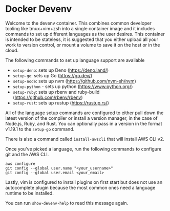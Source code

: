 # Docker Devenv

Welcome to the devenv container. This combines common developer tooling like tmux+vim+zsh into a single container image and it includes commands to set up different languages as the user desires. This container is intended to be stateless, it is suggested that you either upload all your work to version control, or mount a volume to save it on the host or in the cloud.

The following commands to set up language support are available

- `setup-deno`: sets up Deno (https://deno.land/)
- `setup-go`: sets up Go (https://go.dev/)
- `setup-node`: sets up nvm (https://github.com/nvm-sh/nvm)
- `setup-python` - sets up python (https://www.python.org/)
- `setup-ruby`: sets up rbenv and ruby-build (https://github.com/rbenv/rbenv)
- `setup-rust`: sets up rustup (https://rustup.rs/)

All of the language setup commands are configured to either pull down the latest version of the compiler or install a version manager, in the case of Node.js, Ruby, and Rust. You can optionally pass in a version in the format v1.19.1 to the `setup-go` command.

There is also a command called `install-awscli` that will install AWS CLI v2.

Once you've picked a language, run the following commands to configure git and the AWS CLI.

```
aws configure
git config --global user.name "<your_username>"
git config --global user.email <your_email>
```

Lastly, vim is configured to install plugins on first start but does not use an autocomplete plugin because the most common ones need a language runtime to be installed.

You can run `show-devenv-help` to read this message again.
